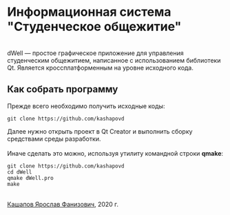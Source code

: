 # Информационная система "Студенческое общежитие"
\
dWell — простое графическое приложение для управления студенческим общежитием, написанное с использованием библиотеки Qt. Является кроссплатформенным на уровне исходного кода.

## Как собрать программу
Прежде всего необходимо получить исходные коды:
```
git clone https://github.com/kashapovd
```
Далее нужно открыть проект в Qt Creator и выполнить сборку средствами среды разработки.
\
\
Иначе сделать это можно, используя утилиту командной строки __qmake__:
```
git clone https://github.com/kashapovd
cd dWell
qmake dWell.pro
make
```
\
[Кашапов Ярослав Фанизович](mailto:ykashapov-ki19@stud.sfu-kras.ru), 2020 г.
